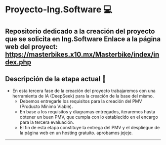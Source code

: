 # Proyecto-Ing.Software :computer:
Repositorio dedicado a la creación del proyecto que se solicita en Ing.Software
Enlace a la página web del proyect: https://masterbikes.x10.mx/Masterbike/index/index.php
---

## Descripción de la etapa actual :floppy_disk:
- En esta tercera fase de la creación del proyecto trabajaremos con una herramienta de IA (DeepSeek) para la creación de la base del mismo.
    - Debemos entregarle los requisitos para la creación del PMV (Producto Mínimo Viable).
    - En base a los requisitos y diagramas entregados, iteraremos hasta obtener un buen PMV, que cumpla con lo establecido en el encargo para la tercera evaluación.
    - El fin de esta etapa constituye la entrega del PMV y el despliegue de la página web en un hosting gratuito.
aprobamos jejeje.
---

